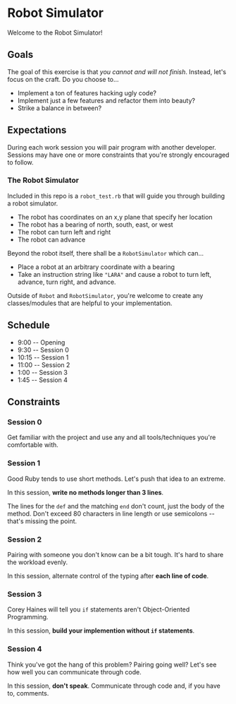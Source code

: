# Robot Simulator

Welcome to the Robot Simulator!

## Goals

The goal of this exercise is that *you cannot and will not finish*. Instead, let's focus on the craft. Do you choose to...

* Implement a ton of features hacking ugly code?
* Implement just a few features and refactor them into beauty?
* Strike a balance in between?

## Expectations

During each work session you will pair program with another developer. Sessions may have one or more constraints that you're strongly encouraged to follow.

### The Robot Simulator

Included in this repo is a `robot_test.rb` that will guide you through building a robot simulator.

* The robot has coordinates on an x,y plane that specify her location
* The robot has a bearing of north, south, east, or west
* The robot can turn left and right
* The robot can advance

Beyond the robot itself, there shall be a `RobotSimulator` which can...

* Place a robot at an arbitrary coordinate with a bearing
* Take an instruction string like `"LARA"` and cause a robot to turn left, advance, turn right, and advance.

Outside of `Robot` and `RobotSimulator`, you're welcome to create any classes/modules that are helpful to your implementation.

## Schedule

* 9:00 -- Opening
* 9:30 -- Session 0
* 10:15 -- Session 1
* 11:00 -- Session 2
* 1:00 -- Session 3
* 1:45 -- Session 4

## Constraints

### Session 0

Get familiar with the project and use any and all tools/techniques you're comfortable with.

### Session 1

Good Ruby tends to use short methods. Let's push that idea to an extreme.

In this session, **write no methods longer than 3 lines**.

The lines for the `def` and the matching `end` don't count, just the body of the method. Don't exceed 80 characters in line length or use semicolons -- that's missing the point.

### Session 2

Pairing with someone you don't know can be a bit tough. It's hard to share the workload evenly.

In this session, alternate control of the typing after **each line of code**.

### Session 3

Corey Haines will tell you `if` statements aren't Object-Oriented Programming.

In this session, **build your implemention without `if` statements**.

### Session 4

Think you've got the hang of this problem? Pairing going well? Let's see how well you can communicate through code.

In this session, **don't speak**. Communicate through code and, if you have to, comments.
